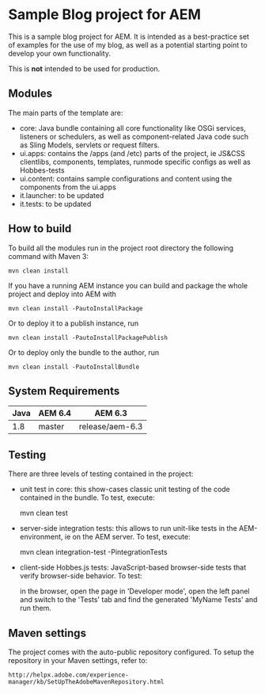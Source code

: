 # Sample Blog project for AEM

This is a sample blog project for AEM. It is intended as a best-practice set of examples for the use of my blog, as well as a potential starting point to develop your own functionality.

This is **not** intended to be used for production.

## Modules

The main parts of the template are:

* core: Java bundle containing all core functionality like OSGi services, listeners or schedulers, as well as component-related Java code such as Sling Models, servlets or request filters.
* ui.apps: contains the /apps (and /etc) parts of the project, ie JS&CSS clientlibs, components, templates, runmode specific configs as well as Hobbes-tests
* ui.content: contains sample configurations and content using the components from the ui.apps
* it.launcher: to be updated
* it.tests: to be updated

## How to build

To build all the modules run in the project root directory the following command with Maven 3:

    mvn clean install

If you have a running AEM instance you can build and package the whole project and deploy into AEM with  

    mvn clean install -PautoInstallPackage
    
Or to deploy it to a publish instance, run

    mvn clean install -PautoInstallPackagePublish
    
Or to deploy only the bundle to the author, run

    mvn clean install -PautoInstallBundle

## System Requirements
| Java        | AEM 6.4    | AEM 6.3    |
| ----------  | ---------- | ---------- |
| 1.8         | master     | release/aem-6.3 |

## Testing

There are three levels of testing contained in the project:

* unit test in core: this show-cases classic unit testing of the code contained in the bundle. To test, execute:

    mvn clean test

* server-side integration tests: this allows to run unit-like tests in the AEM-environment, ie on the AEM server. To test, execute:

    mvn clean integration-test -PintegrationTests

* client-side Hobbes.js tests: JavaScript-based browser-side tests that verify browser-side behavior. To test:

    in the browser, open the page in 'Developer mode', open the left panel and switch to the 'Tests' tab and find the generated 'MyName Tests' and run them.


## Maven settings

The project comes with the auto-public repository configured. To setup the repository in your Maven settings, refer to:

    http://helpx.adobe.com/experience-manager/kb/SetUpTheAdobeMavenRepository.html
